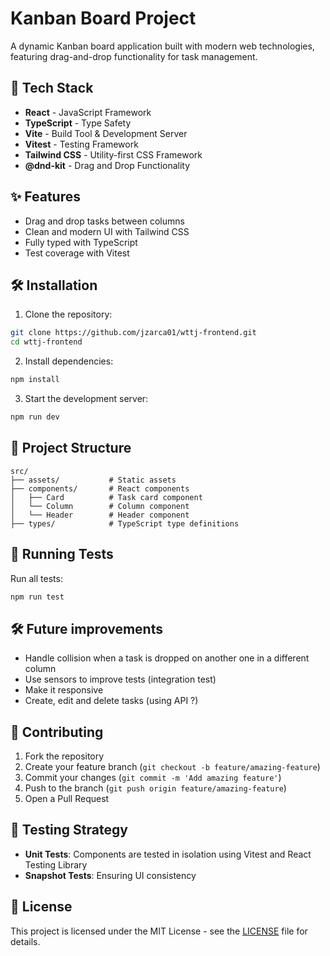 # Kanban Board Project

A dynamic Kanban board application built with modern web technologies, featuring drag-and-drop functionality for task management.

## 🚀 Tech Stack

- **React** - JavaScript Framework
- **TypeScript** - Type Safety
- **Vite** - Build Tool & Development Server
- **Vitest** - Testing Framework
- **Tailwind CSS** - Utility-first CSS Framework
- **@dnd-kit** - Drag and Drop Functionality

## ✨ Features

- Drag and drop tasks between columns
- Clean and modern UI with Tailwind CSS
- Fully typed with TypeScript
- Test coverage with Vitest

## 🛠️ Installation

1. Clone the repository:

```bash
git clone https://github.com/jzarca01/wttj-frontend.git
cd wttj-frontend
```

2. Install dependencies:

```bash
npm install
```

3. Start the development server:

```bash
npm run dev
```

## 📁 Project Structure

```
src/
├── assets/           # Static assets
├── components/       # React components
│   ├── Card          # Task card component
│   └── Column        # Column component
│   └── Header        # Header component
├── types/            # TypeScript type definitions
```

## 🧪 Running Tests

Run all tests:

```bash
npm run test
```

## 🛠️ Future improvements

- Handle collision when a task is dropped on another one in a different column
- Use sensors to improve tests (integration test)
- Make it responsive
- Create, edit and delete tasks (using API ?)

## 🤝 Contributing

1. Fork the repository
2. Create your feature branch (`git checkout -b feature/amazing-feature`)
3. Commit your changes (`git commit -m 'Add amazing feature'`)
4. Push to the branch (`git push origin feature/amazing-feature`)
5. Open a Pull Request

## 📝 Testing Strategy

- **Unit Tests**: Components are tested in isolation using Vitest and React Testing Library
- **Snapshot Tests**: Ensuring UI consistency

## 📄 License

This project is licensed under the MIT License - see the [LICENSE](LICENSE) file for details.
